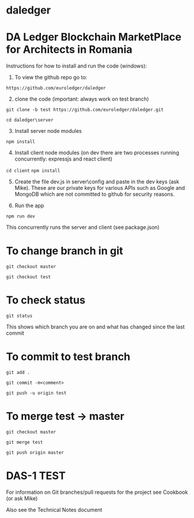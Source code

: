 # daledger
DA Ledger Blockchain MarketPlace for Architects in Romania
=======
Instructions for how to install and run the code (windows):

1. To view the github repo go to:

`https://github.com/euroledger/daledger`

2. clone the code (important: always work on test branch)

`git clone -b test https://github.com/euroledger/daledger.git`

`cd daledger\server`

3. Install server node modules

`npm install`

4. Install client node modules (on dev there are two processes running concurrently: expressjs and react client)

`cd client`
`npm install` 

5. Create the file dev.js in server\config and paste in the dev keys (ask Mike).
These are our private keys for various APIs such as Google and MongoDB which are not committed to github for security reasons.

6. Run the app

`npm run dev`

This concurrently runs the server and client (see package.json)

# To change branch in git
`git checkout master`


`git checkout test`

# To check status
`git status`

This shows which branch you are on and what has changed since the last commit

# To commit to test branch
`git add .`


`git commit -m<comment>`


`git push -u origin test`

# To merge test -> master

`git checkout master`


`git merge test`


`git push origin master`

# DAS-1 TEST 



For information on Git branches/pull requests for the project see Cookbook (or ask Mike)

Also see the Technical Notes document

